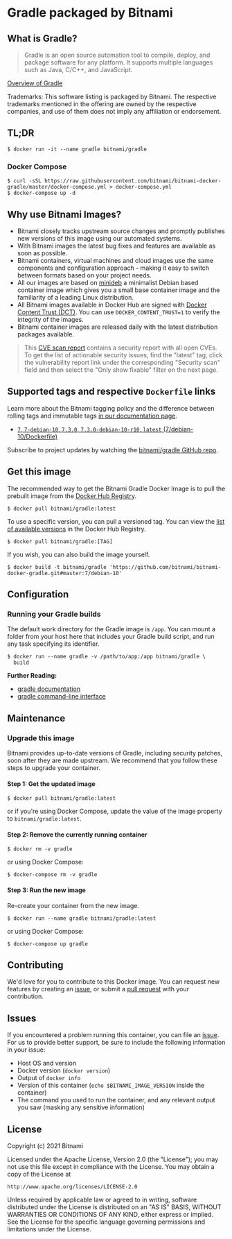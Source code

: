 # Gradle packaged by Bitnami

## What is Gradle?

> Gradle is an open source automation tool to compile, deploy, and package software for any platform. It supports multiple languages such as Java,  C/C++, and JavaScript. 

[Overview of Gradle](https://gradle.org/)

Trademarks: This software listing is packaged by Bitnami. The respective trademarks mentioned in the offering are owned by the respective companies, and use of them does not imply any affiliation or endorsement.

## TL;DR

```console
$ docker run -it --name gradle bitnami/gradle
```

### Docker Compose

```console
$ curl -sSL https://raw.githubusercontent.com/bitnami/bitnami-docker-gradle/master/docker-compose.yml > docker-compose.yml
$ docker-compose up -d
```

## Why use Bitnami Images?

* Bitnami closely tracks upstream source changes and promptly publishes new versions of this image using our automated systems.
* With Bitnami images the latest bug fixes and features are available as soon as possible.
* Bitnami containers, virtual machines and cloud images use the same components and configuration approach - making it easy to switch between formats based on your project needs.
* All our images are based on [minideb](https://github.com/bitnami/minideb) a minimalist Debian based container image which gives you a small base container image and the familiarity of a leading Linux distribution.
* All Bitnami images available in Docker Hub are signed with [Docker Content Trust (DCT)](https://docs.docker.com/engine/security/trust/content_trust/). You can use `DOCKER_CONTENT_TRUST=1` to verify the integrity of the images.
* Bitnami container images are released daily with the latest distribution packages available.


> This [CVE scan report](https://quay.io/repository/bitnami/gradle?tab=tags) contains a security report with all open CVEs. To get the list of actionable security issues, find the "latest" tag, click the vulnerability report link under the corresponding "Security scan" field and then select the "Only show fixable" filter on the next page.

## Supported tags and respective `Dockerfile` links

Learn more about the Bitnami tagging policy and the difference between rolling tags and immutable tags [in our documentation page](https://docs.bitnami.com/tutorials/understand-rolling-tags-containers/).


* [`7`, `7-debian-10`, `7.3.0`, `7.3.0-debian-10-r10`, `latest` (7/debian-10/Dockerfile)](https://github.com/bitnami/bitnami-docker-gradle/blob/7.3.0-debian-10-r10/7/debian-10/Dockerfile)

Subscribe to project updates by watching the [bitnami/gradle GitHub repo](https://github.com/bitnami/bitnami-docker-gradle).

## Get this image

The recommended way to get the Bitnami Gradle Docker Image is to pull the prebuilt image from the [Docker Hub Registry](https://hub.docker.com/r/bitnami/gradle).

```console
$ docker pull bitnami/gradle:latest
```

To use a specific version, you can pull a versioned tag. You can view the [list of available versions](https://hub.docker.com/r/bitnami/gradle/tags/) in the Docker Hub Registry.

```console
$ docker pull bitnami/gradle:[TAG]
```

If you wish, you can also build the image yourself.

```console
$ docker build -t bitnami/gradle 'https://github.com/bitnami/bitnami-docker-gradle.git#master:7/debian-10'
```

## Configuration

### Running your Gradle builds

The default work directory for the Gradle image is `/app`. You can mount a folder from your host here that includes your Gradle build script, and run any task specifying its identifier.

```console
$ docker run --name gradle -v /path/to/app:/app bitnami/gradle \
  build
```

**Further Reading:**

  - [gradle documentation](https://docs.gradle.org/)
  - [gradle command-line interface](https://docs.gradle.org/current/userguide/command_line_interface.html)

## Maintenance

### Upgrade this image

Bitnami provides up-to-date versions of Gradle, including security patches, soon after they are made upstream. We recommend that you follow these steps to upgrade your container.

#### Step 1: Get the updated image

```console
$ docker pull bitnami/gradle:latest
```

or if you're using Docker Compose, update the value of the image property to `bitnami/gradle:latest`.

#### Step 2: Remove the currently running container

```console
$ docker rm -v gradle
```

or using Docker Compose:

```console
$ docker-compose rm -v gradle
```

#### Step 3: Run the new image

Re-create your container from the new image.

```console
$ docker run --name gradle bitnami/gradle:latest
```

or using Docker Compose:

```console
$ docker-compose up gradle
```

## Contributing

We'd love for you to contribute to this Docker image. You can request new features by creating an [issue](https://github.com/bitnami/bitnami-docker-gradle/issues), or submit a [pull request](https://github.com/bitnami/bitnami-docker-gradle/pulls) with your contribution.

## Issues

If you encountered a problem running this container, you can file an [issue](https://github.com/bitnami/bitnami-docker-gradle/issues/new). For us to provide better support, be sure to include the following information in your issue:

- Host OS and version
- Docker version (`docker version`)
- Output of `docker info`
- Version of this container (`echo $BITNAMI_IMAGE_VERSION` inside the container)
- The command you used to run the container, and any relevant output you saw (masking any sensitive
information)

## License

Copyright (c) 2021 Bitnami

Licensed under the Apache License, Version 2.0 (the "License");
you may not use this file except in compliance with the License.
You may obtain a copy of the License at

    http://www.apache.org/licenses/LICENSE-2.0

Unless required by applicable law or agreed to in writing, software
distributed under the License is distributed on an "AS IS" BASIS,
WITHOUT WARRANTIES OR CONDITIONS OF ANY KIND, either express or implied.
See the License for the specific language governing permissions and
limitations under the License.
